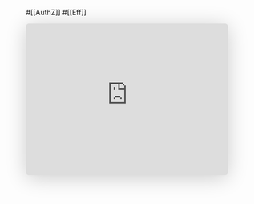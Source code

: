 #[[AuthZ]] #[[Eff]]

<iframe class="speakerdeck-iframe" frameborder="0" src="https://speakerdeck.com/player/dcf90fafb5704166a18b2cbf97d51ec7" title="Authorization to implement with Extensible Effect" allowfullscreen="true" style="border: 0px; background: padding-box padding-box rgba(0, 0, 0, 0.1); margin: 0px; padding: 0px; border-radius: 6px; box-shadow: rgba(0, 0, 0, 0.2) 0px 5px 40px; width: 80%; height: auto; aspect-ratio: 560 / 420;" data-ratio="1.3333333333333333"></iframe>